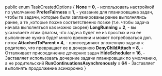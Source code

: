 public enum TaskCreatedOptions
{
	**None = 0**, - использовать настройкой по умолчанию
	**PreferFairness = 1**, - указание для планировщика задач, чтобы те задачи, которые были запланированы ранее выполнялись ранее, а те ,которые позже соответственно позже (т.е. чтобы задача начала выполняться как можно скорее)
	**LongRunning = 2**, - вы указываете этим флагом, что задача будет не из простых и на ее выполнение нужно будет много времени и может потребоваться доп. поток
	**AttachedToParent = 4**, - присоединяют вложенную задачу к родителю, что превращает ее в дочернюю
	**DenyChildAttach = 8**, - Отталкивает присоединение дочерних задач
	**HideScheduler = 16**, - Заставляет использовать дочерние задачи планировщик по умолчанию, а не родительский
	**RunContinuationsAsynchronously = 64** - Заставляет выполнять продолжение асинхронно
}